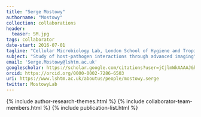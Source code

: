 ```yaml
---
title: "Serge Mostowy"
authorname: "Mostowy"
collection: collaborations
header:
  teaser: SM.jpg
tags: collaborator
date-start: 2016-07-01
tagline: "Cellular Microbiology Lab, London School of Hygiene and Tropical Medicine, UK"
subject: "Study of host-pathogen interactions through advanced imaging"
email: 'Serge.Mostowy@lshtm.ac.uk'
googlescholar: https://scholar.google.com/citations?user=jCjlmWkAAAAJ&hl=en
orcid: https://orcid.org/0000-0002-7286-6503
uri: https://www.lshtm.ac.uk/aboutus/people/mostowy.serge
twitter: MostowyLab
---
```

<p align= "justify">

{% include author-research-themes.html %}
{% include collaborator-team-members.html %}
{% include publication-list.html %}
